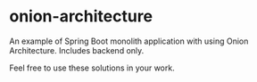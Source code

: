 # onion-architecture
An example of Spring Boot monolith application with using Onion Architecture. Includes backend only.

Feel free to use these solutions in your work.